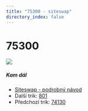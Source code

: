 ```yaml
---
title: "75300 - siteswap"
directory_index: false
---
```


# 75300

![](/animace/siteswap/75300.gif)

##### Kam dál

- [Siteswap - podrobný návod](/siteswap.html "Podrobné vysvětlení siteswapů..")
- Další trik: [801](801.html "Siteswap 801")
- Předchozí trik: [74130](74130.html "Siteswap 74130")

